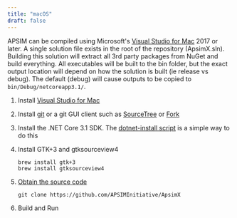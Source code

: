```yaml
---
title: "macOS"
draft: false
---
```


APSIM can be compiled using Microsoft's [Visual Studio for Mac](https://visualstudio.microsoft.com/vs/mac/) 2017 or later. A single solution file exists in the root of the repository (ApsimX.sln). Building this solution will extract all 3rd party packages from NuGet and build everything. All executables will be built to the bin folder, but the exact output location will depend on how the solution is built (ie release vs debug). The default (debug) will cause outputs to be copied to `bin/Debug/netcoreapp3.1/`.

1. Install [Visual Studio for Mac](https://visualstudio.microsoft.com/vs/mac/)

2. Install [git](https://git-scm.com/downloads) or a git GUI client such as [SourceTree](https://www.sourcetreeapp.com/) or [Fork](https://git-fork.com/)

3. Install the .NET Core 3.1 SDK. The [dotnet-install script](https://docs.microsoft.com/en-us/dotnet/core/tools/dotnet-install-script) is a simple way to do this

4. Install GTK+3 and gtksourceview4

    ```
    brew install gtk+3
    brew install gtksourceview4
    ```

5. [Obtain the source code](../../cli/)

    ```
    git clone https://github.com/APSIMInitiative/ApsimX
    ```

6. Build and Run